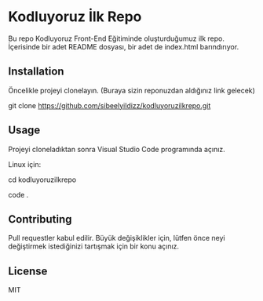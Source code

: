 # Kodluyoruz İlk Repo
Bu repo Kodluyoruz Front-End Eğitiminde oluşturduğumuz ilk repo. İçerisinde bir adet README dosyası, bir adet de index.html barındırıyor.

## Installation

Öncelikle projeyi clonelayın. (Buraya sizin reponuzdan aldığınız link gelecek)

git clone https://github.com/sibeelyildizz/kodluyoruzilkrepo.git

## Usage 

Projeyi cloneladıktan sonra Visual Studio Code programında açınız.

Linux için:

cd kodluyoruzilkrepo 
<p></p>
code . 

## Contributing

Pull requestler kabul edilir. Büyük değişiklikler için, lütfen önce neyi değiştirmek istediğinizi tartışmak için bir konu açınız.

## License

MIT

